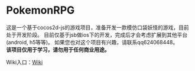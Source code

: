 # PokemonRPG

这是一个基于cocos2d-js的游戏项目，准备开发一款模仿口袋妖怪的游戏，目前处于开发阶段。 目前仅基于jsb做ios下的开发，完成后才会考虑扩展到其他平台(android, h5等等)。 如果您也对这个项目有兴趣，请联系qq624068448。  
**该项目仅用于学习，请勿用于任何商业用途。**  
  
Wiki入口：[Wiki](https://github.com/wanmaple/PokemonRPG/wiki)
